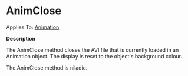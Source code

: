 




<h1 class="heading"><span class="name">AnimClose</span></h1>

Applies To: [Animation](./animation.md)


**Description**


The AnimClose method closes the AVI file that is currently loaded in an Animation object. The display is reset to the object's background colour.


The AnimClose method is niladic.



